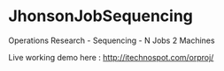JhonsonJobSequencing
====================

Operations Research - Sequencing - N Jobs 2 Machines

Live working demo here : http://itechnospot.com/orproj/
